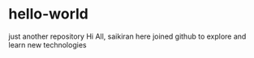 # hello-world
just another repository
Hi All,
  saikiran here joined github to explore and learn new technologies

